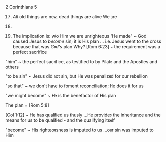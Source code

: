 2 Corinthians 5

17) _All_ old things are new, dead things are alive
We are 

18) 


21) The implication is: w/o Him we are unrighteous
"He made" ~ God caused Jesus to _become_ sin; it is His plan
... i.e. Jesus went to the cross because that was _God's_ plan
Why? [Rom 6:23] ~ the requirement was a perfect sacrifice

"him" ~ the perfect sacrifice, as testified to by Pilate and the Apostles and others

"to be sin" ~ Jesus did not sin, but He was penalized for our rebellion

"so that" ~ we don't have to foment reconciliation; He does it for us

"we might become" ~ He is the benefactor of His plan

The plan = [Rom 5:8]

[Col 1:12] ~ He has qualified us thusly
...He provides the inheritance and the means for us to be qualified - and the qualifying itself

"become" ~ His righteousness is imputed to us
...our sin was imputed to Him
